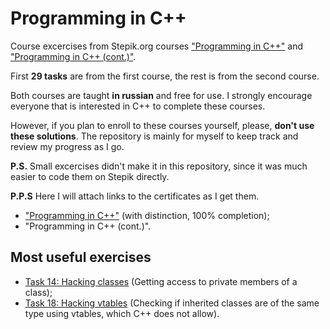 # Programming in C++

Course excercises from Stepik.org courses ["Programming in C++"](https://stepik.org/course/7) and ["Programming in C++ (cont.)"](https://stepik.org/course/3206).

First **29 tasks** are from the first course, the rest is from the second course.

Both courses are taught **in russian** and free for use. I strongly encourage everyone that is interested in C++ to complete these courses.

However, if you plan to enroll to these courses yourself, please, **don't use these solutions**. The repository is mainly for myself to keep track and review my progress as I go.

**P.S.** Small excercises didn't make it in this repository, since it was much easier to code them on Stepik directly.

**P.P.S** Here I will attach links to the certificates as I get them.

- ["Programming in C++"](https://stepik.org/certificate/d86f5e6fa0420df1440e14f759a89a5a3e558e41.pdf) (with distinction, 100% completion);
- "Programming in C++ (cont.)".

## Most useful exercises

- [Task 14: Hacking classes](./task_14_hacking_class/main.cpp) (Getting access to private members of a class);
- [Task 18: Hacking vtables](./task_18_hacking_vtables/main.cpp) (Checking if inherited classes are of the same type using vtables, which C++ does not allow).
